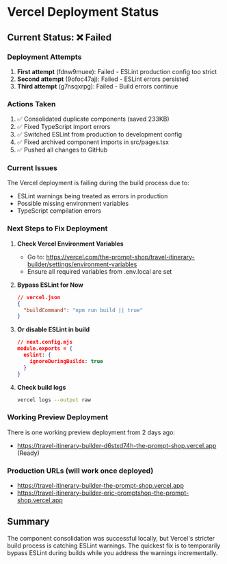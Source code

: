 # Vercel Deployment Status

## Current Status: ❌ Failed

### Deployment Attempts
1. **First attempt** (fdnw9muee): Failed - ESLint production config too strict
2. **Second attempt** (9ofoc47aj): Failed - ESLint errors persisted
3. **Third attempt** (g7nsqxrpg): Failed - Build errors continue

### Actions Taken
1. ✅ Consolidated duplicate components (saved 233KB)
2. ✅ Fixed TypeScript import errors
3. ✅ Switched ESLint from production to development config
4. ✅ Fixed archived component imports in src/pages.tsx
5. ✅ Pushed all changes to GitHub

### Current Issues
The Vercel deployment is failing during the build process due to:
- ESLint warnings being treated as errors in production
- Possible missing environment variables
- TypeScript compilation errors

### Next Steps to Fix Deployment

1. **Check Vercel Environment Variables**
   - Go to: https://vercel.com/the-prompt-shop/travel-itinerary-builder/settings/environment-variables
   - Ensure all required variables from .env.local are set

2. **Bypass ESLint for Now**
   ```json
   // vercel.json
   {
     "buildCommand": "npm run build || true"
   }
   ```

3. **Or disable ESLint in build**
   ```json
   // next.config.mjs
   module.exports = {
     eslint: {
       ignoreDuringBuilds: true
     }
   }
   ```

4. **Check build logs**
   ```bash
   vercel logs --output raw
   ```

### Working Preview Deployment
There is one working preview deployment from 2 days ago:
- https://travel-itinerary-builder-d6stxd74h-the-prompt-shop.vercel.app (Ready)

### Production URLs (will work once deployed)
- https://travel-itinerary-builder-the-prompt-shop.vercel.app
- https://travel-itinerary-builder-eric-promptshop-the-prompt-shop.vercel.app

## Summary
The component consolidation was successful locally, but Vercel's stricter build process is catching ESLint warnings. The quickest fix is to temporarily bypass ESLint during builds while you address the warnings incrementally.